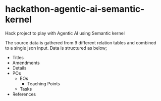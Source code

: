 # hackathon-agentic-ai-semantic-kernel
Hack project to play with Agentic AI using Semantic kernel

The source data is gathered from 9 different relation tables and combined to a single json input. 
Data is structured as below;
- Titles
- Amendments
- Details
- POs
    - EOs
        - Teaching Points
    - Tasks
- References
